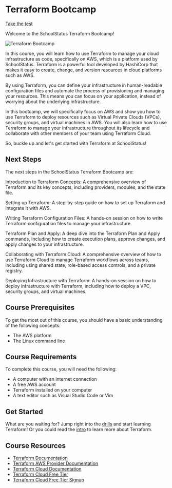 # Terraform Bootcamp

[Take the test](test/test.md)

Welcome to the SchoolStatus Terraform Bootcamp!

![Terraform Bootcamp](https://user-images.githubusercontent.com/19922556/217238783-068597d5-91b0-4273-b21a-4c8b394a7b97.png)

In this course, you will learn how to use Terraform to manage your cloud infrastructure as code, specifically on AWS, which is a platform used by SchoolStatus. Terraform is a powerful tool developed by HashiCorp that makes it easy to create, change, and version resources in cloud platforms such as AWS.

By using Terraform, you can define your infrastructure in human-readable configuration files and automate the process of provisioning and managing your resources. This means you can focus on your application, instead of worrying about the underlying infrastructure.

In this bootcamp, we will specifically focus on AWS and show you how to use Terraform to deploy resources such as Virtual Private Clouds (VPCs), security groups, and virtual machines in AWS. You will also learn how to use Terraform to manage your infrastructure throughout its lifecycle and collaborate with other members of your team using Terraform Cloud.

So, buckle up and let's get started with Terraform at SchoolStatus!

## Next Steps

The next steps in the SchoolStatus Terraform Bootcamp are:

Introduction to Terraform Concepts: A comprehensive overview of Terraform and its key concepts, including providers, modules, and the state file.

Setting up Terraform: A step-by-step guide on how to set up Terraform and integrate it with AWS.

Writing Terraform Configuration Files: A hands-on session on how to write Terraform configuration files to manage your infrastructure.

Terraform Plan and Apply: A deep dive into the Terraform Plan and Apply commands, including how to create execution plans, approve changes, and apply changes to your infrastructure.

Collaborating with Terraform Cloud: A comprehensive overview of how to use Terraform Cloud to manage Terraform workflows across teams, including using shared state, role-based access controls, and a private registry.

Deploying Infrastructure with Terraform: A hands-on session on how to deploy infrastructure with Terraform, including how to deploy a VPC, security groups, and virtual machines.

## Course Prerequisites

To get the most out of this course, you should have a basic understanding of the following concepts:

* The AWS platform
* The Linux command line

## Course Requirements

To complete this course, you will need the following:

* A computer with an internet connection
* A free AWS account
* Terraform installed on your computer
* A text editor such as Visual Studio Code or Vim

## Get Started

What are you waiting for? Jump right into the [drills](drills/README.md) and start learning Terraform! Or you could read the [intro](intro.md) to learn more about Terraform.

## Course Resources

* [Terraform Documentation](https://www.terraform.io/docs/index.html)
* [Terraform AWS Provider Documentation](https://registry.terraform.io/providers/hashicorp/aws/latest/docs)
* [Terraform Cloud Documentation](https://www.terraform.io/docs/cloud/index.html)
* [Terraform Cloud Free Tier](https://www.terraform.io/docs/cloud/free/index.html)
* [Terraform Cloud Free Tier Signup](https://app.terraform.io/signup/account)
